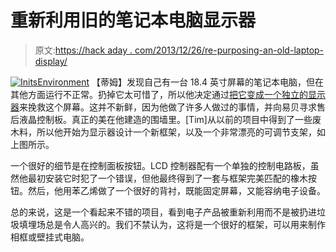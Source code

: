 # 重新利用旧的笔记本电脑显示器

> 原文:[https://hack aday . com/2013/12/26/re-purposing-an-old-laptop-display/](https://hackaday.com/2013/12/26/re-purposing-an-old-laptop-display/)

[![InitsEnvironment](../Images/4cd9adb4fa0438a17726bc779eb7cef0.png)](http://hackaday.com/wp-content/uploads/2013/12/initsenvironment.jpg) 【蒂姆】发现自己有一台 18.4 英寸屏幕的笔记本电脑，但在其他方面运行不正常。扔掉它太可惜了，所以他决定通过[把它变成一个独立的显示器](http://floatingwombat.me.uk/dokuwiki/doku.php?id=projects:frankenmonitor)来挽救这个屏幕。这并不新鲜，因为他做了许多人做过的事情，并向易贝寻求售后液晶控制板。真正的美在他建造的围墙里。[Tim]从以前的项目中得到了一些废木料，所以他开始为显示器设计一个新框架，以及一个非常漂亮的可调节支架，如上图所示。

一个很好的细节是在控制面板按钮。LCD 控制器配有一个单独的控制电路板，虽然他最初安装它时犯了一个错误，但他最终得到了一套与框架完美匹配的橡木按钮。然后，他用苯乙烯做了一个很好的背衬，既能固定屏幕，又能容纳电子设备。

总的来说，这是一个看起来不错的项目，看到电子产品被重新利用而不是被扔进垃圾填埋场总是令人高兴的。我们不禁认为，这将是一个很好的框架，可以用来制作相框或壁挂式电脑。